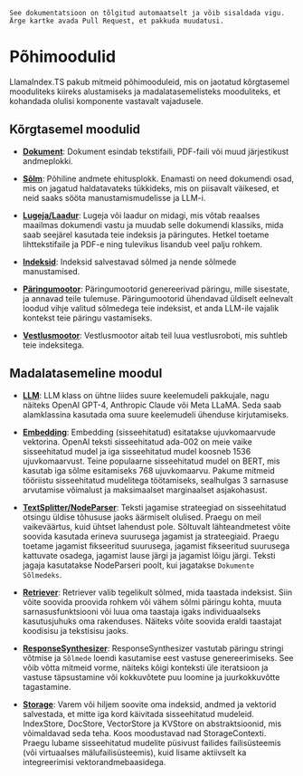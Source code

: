 `See dokumentatsioon on tõlgitud automaatselt ja võib sisaldada vigu. Ärge kartke avada Pull Request, et pakkuda muudatusi.`

# Põhimoodulid

LlamaIndex.TS pakub mitmeid põhimooduleid, mis on jaotatud kõrgtasemel mooduliteks kiireks alustamiseks ja madalatasemelisteks mooduliteks, et kohandada olulisi komponente vastavalt vajadusele.

## Kõrgtasemel moodulid

- [**Dokument**](./high_level/documents_and_nodes.md): Dokument esindab tekstifaili, PDF-faili või muud järjestikust andmeplokki.

- [**Sõlm**](./high_level/documents_and_nodes.md): Põhiline andmete ehitusplokk. Enamasti on need dokumendi osad, mis on jagatud haldatavateks tükkideks, mis on piisavalt väikesed, et neid saaks sööta manustamismudelisse ja LLM-i.

- [**Lugeja/Laadur**](./high_level/data_loader.md): Lugeja või laadur on midagi, mis võtab reaalses maailmas dokumendi vastu ja muudab selle dokumendi klassiks, mida saab seejärel kasutada teie indeksis ja päringutes. Hetkel toetame lihttekstifaile ja PDF-e ning tulevikus lisandub veel palju rohkem.

- [**Indeksid**](./high_level/data_index.md): Indeksid salvestavad sõlmed ja nende sõlmede manustamised.

- [**Päringumootor**](./high_level/query_engine.md): Päringumootorid genereerivad päringu, mille sisestate, ja annavad teile tulemuse. Päringumootorid ühendavad üldiselt eelnevalt loodud vihje valitud sõlmedega teie indeksist, et anda LLM-ile vajalik kontekst teie päringu vastamiseks.

- [**Vestlusmootor**](./high_level/chat_engine.md): Vestlusmootor aitab teil luua vestlusroboti, mis suhtleb teie indeksitega.

## Madalatasemeline moodul

- [**LLM**](./low_level/llm.md): LLM klass on ühtne liides suure keelemudeli pakkujale, nagu näiteks OpenAI GPT-4, Anthropic Claude või Meta LLaMA. Seda saab alamklassina kasutada oma suure keelemudeli ühenduse kirjutamiseks.

- [**Embedding**](./low_level/embedding.md): Embedding (sisseehitatud) esitatakse ujuvkomaarvude vektorina. OpenAI teksti sisseehitatud ada-002 on meie vaike sisseehitatud mudel ja iga sisseehitatud mudel koosneb 1536 ujuvkomaarvust. Teine populaarne sisseehitatud mudel on BERT, mis kasutab iga sõlme esitamiseks 768 ujuvkomaarvu. Pakume mitmeid tööriistu sisseehitatud mudelitega töötamiseks, sealhulgas 3 sarnasuse arvutamise võimalust ja maksimaalset marginaalset asjakohasust.

- [**TextSplitter/NodeParser**](./low_level/node_parser.md): Teksti jagamise strateegiad on sisseehitatud otsingu üldise tõhususe jaoks äärmiselt olulised. Praegu on meil vaikeväärtus, kuid ühtset lahendust pole. Sõltuvalt lähteandmetest võite soovida kasutada erineva suurusega jagamist ja strateegiaid. Praegu toetame jagamist fikseeritud suurusega, jagamist fikseeritud suurusega kattuvate osadega, jagamist lause järgi ja jagamist lõigu järgi. Teksti jagaja kasutatakse NodeParseri poolt, kui jagatakse `Dokumente` `Sõlmedeks`.

- [**Retriever**](./low_level/retriever.md): Retriever valib tegelikult sõlmed, mida taastada indeksist. Siin võite soovida proovida rohkem või vähem sõlmi päringu kohta, muuta sarnasusfunktsiooni või luua oma taastaja igaks individuaalseks kasutusjuhuks oma rakenduses. Näiteks võite soovida eraldi taastajat koodisisu ja tekstisisu jaoks.

- [**ResponseSynthesizer**](./low_level/response_synthesizer.md): ResponseSynthesizer vastutab päringu stringi võtmise ja `Sõlmede` loendi kasutamise eest vastuse genereerimiseks. See võib võtta mitmeid vorme, näiteks kõigi konteksti üle iteratsioon ja vastuse täpsustamine või kokkuvõtete puu loomine ja juurkokkuvõtte tagastamine.

- [**Storage**](./low_level/storage.md): Varem või hiljem soovite oma indeksid, andmed ja vektorid salvestada, et mitte iga kord käivitada sisseehitatud mudeleid. IndexStore, DocStore, VectorStore ja KVStore on abstraktsioonid, mis võimaldavad seda teha. Koos moodustavad nad StorageContexti. Praegu lubame sisseehitatud mudelite püsivust failides failisüsteemis (või virtuaalses mälufailisüsteemis), kuid lisame aktiivselt ka integreerimisi vektorandmebaasidega.
